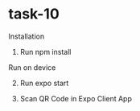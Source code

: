 # task-10
Installation

  1. Run  npm install
  
Run on device

  2. Run expo start
  
  3. Scan QR Code in Expo Client App
